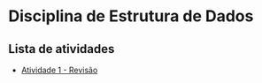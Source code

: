 # Disciplina de Estrutura de Dados

## Lista de atividades

- [Atividade 1 - Revisão](./atividade_1_revisao/)
